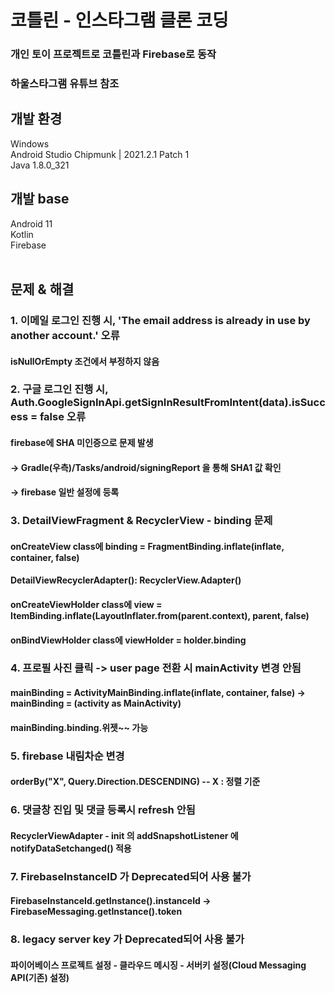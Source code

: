 # 코틀린 - 인스타그램 클론 코딩
### 개인 토이 프로젝트로 코틀린과 Firebase로 동작
### 하울스타그램 유튜브 참조
## 개발 환경
Windows<br>
Android Studio Chipmunk | 2021.2.1 Patch 1<br>
Java 1.8.0_321
## 개발 base
Android 11<br>
Kotlin<br>
Firebase
<br><br>
## 문제 & 해결
### 1. 이메일 로그인 진행 시, 'The email address is already in use by another account.' 오류
#### isNullOrEmpty 조건에서 부정하지 않음
### 2. 구글 로그인 진행 시, Auth.GoogleSignInApi.getSignInResultFromIntent(data).isSuccess = false 오류
#### firebase에 SHA 미인증으로 문제 발생
#### -> Gradle(우측)/Tasks/android/signingReport 을 통해 SHA1 값 확인 
#### -> firebase 일반 설정에 등록
### 3. DetailViewFragment & RecyclerView - binding  문제
#### onCreateView class에 binding = FragmentBinding.inflate(inflate, container, false)
#### DetailViewRecyclerAdapter(): RecyclerView.Adapter<CustomViewHolder>()
#### onCreateViewHolder class에 view = ItemBinding.inflate(LayoutInflater.from(parent.context), parent, false)
#### onBindViewHolder class에 viewHolder = holder.binding
### 4. 프로필 사진 클릭 -> user page 전환 시 mainActivity 변경 안됨
#### mainBinding = ActivityMainBinding.inflate(inflate, container, false) -> mainBinding = (activity as MainActivity)
#### mainBinding.binding.위젯~~ 가능
### 5. firebase 내림차순 변경
#### orderBy("X", Query.Direction.DESCENDING) -- X : 정렬 기준
### 6. 댓글창 진입 및 댓글 등록시 refresh 안됨
#### RecyclerViewAdapter - init 의 addSnapshotListener 에 notifyDataSetchanged() 적용
### 7. FirebaseInstanceID 가 Deprecated되어 사용 불가
#### FirebaseInstanceId.getInstance().instanceId -> FirebaseMessaging.getInstance().token
### 8. legacy server key 가 Deprecated되어 사용 불가
#### 파이어베이스 프로젝트 설정 - 클라우드 메시징 - 서버키 설정(Cloud Messaging API(기존) 설정)
